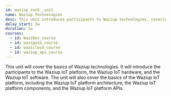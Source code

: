 ```yaml
---
id: waziup_tech__unit
name: Waziup Technologies
desc: This unit introduces participants to Waziup technologies, covering the Waziup IoT platform, hardware, software, architecture, components, and APIs.
delay_start: 2w
duration: 1w
courses:
  - id: WaziDev_course
  - id: wazigate_course
  - id: wazicloud_course
  - id: waziup_api_course
---
```


This unit will cover the basics of Waziup technologies. It will introduce the participants to the Waziup IoT platform, the Waziup IoT hardware, and the Waziup IoT software. The unit will also cover the basics of the Waziup IoT platform, including the Waziup IoT platform architecture, the Waziup IoT platform components, and the Waziup IoT platform APIs.

<!-- ![comps](img/comps.png) -->
